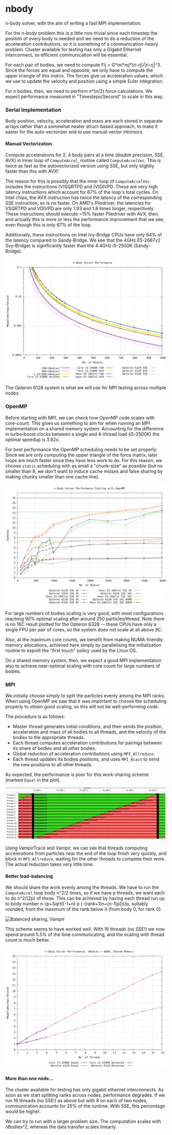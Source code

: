 # nbody
n-body solver, with the aim of writing a fast MPI implementation.

For the n-body problem this is a little non-trivial since each timestep the position of every body is needed and we need to do a reduction of the acceleration contributions, so it is something of a communication-heavy problem. Cluster available for testing has only a Gigabit Ethernet interconnect, so efficient communication will be essential.

For each pair of bodies, we need to compute Fij = G\*mi\*mj\*(ri-rj)/|ri-rj|^3. Since the forces are equal and opposite, we only have to compute the upper triangle of this matrix. The forces give us acceleration values, which we use to update the velocity and position using a simple Euler integration.

For n bodies, then, we need to perform n\*(n/2) force calculations. We expect performance measured in "Timesteps/Second" to scale in this way.


### Serial Implementation
Body position, velocity, acceleration and mass are each stored in separate arrays rather than a somewhat neater struct-based approach, to make it easier for the auto-vectorizer and to use manual vector intrinsics.

#### Manual Vectorization
Compute accelerations for 2, 4 body pairs at a time (double precision, SSE, AVX) in inner loop of `ComputeAccel`, routine called `ComputeAccelVec`. This is twice as fast as the autovectorized version using SSE, but only slightly faster than this with AVX!

The reason for this is possibly that the inner loop of `ComputeAccelVec` includes the instructions (V)SQRTPD and (V)DIVPD. These are very high latency instructions which account for 67% of the loop's total cycles. On Intel chips, the AVX instruction has twice the latency of the corresponding SSE instruction, so is no faster. On AMD's Piledriver, the latencies for VSQRTPD and VDIVPD are only 1.93 and 1.8 times longer, respectively. These instructions should execute ~15% faster Piledriver with AVX, then, and actually this is more or less the performance improvement that we see, even though this is only 67% of the loop.

Additionally, these instructions on Intel Ivy-Bridge CPUs have only 64% of the latency compared to Sandy-Bridge. We see that the 4GHz E5-2667v2 (Ivy-Bridge) is significantly faster than the 4.4GHz i5-2500K (Sandy-Bridge).

![Serial Performance](plots/img/0-plot.png)

The Opteron 6128 system is what we will use for MPI testing across multiple nodes.


### OpenMP
Before starting with MPI, we can check how OpenMP code scales with core-count. This gives us something to aim for when running an MPI implementation on a shared memory system. Accounting for the difference in turbo-boost clocks between a single and 4-thread load (i5-2500K) the optimal speedup is 3.82x.

For best performance the OpenMP scheduling needs to be set properly. Since we are only computing the upper triangle of the force matrix, later loops are much faster since they have less work to do. For this reason, we choose `static` scheduling with as small a "chunk-size" as possible (but no smaller than 8, we don't want to induce cache misses and false sharing by making chunks smaller than one cache line).

![OpenMP Scaling](plots/img/3-scaling-sse.png)

For large numbers of bodies scaling is very good, with most configurations reaching 90% optimal scaling after around 250 particles/thread. Note there is no 16C result plotted for the Opteron 6328 -- these CPUs have only a single FPU per pair of cores, so the system does not scale at all above 8C.

Also, at the maximum core counts, we benefit from making NUMA-friendly memory allocations, achieved here simply by parallelising the initialization routine to expolit the "first touch" policy used by the Linux OS.

On a shared memory system, then, we expect a good MPI implementation also to achieve near-optimal scaling with core count for large numbers of bodies.


### MPI
We initially choose simply to split the particles evenly among the MPI ranks. When using OpenMP we saw that it was important to choose the scheduling properly to obtain good scaling, so this will not be well-performing code.

The procedure is as follows:
*	Master thread generates initial conditions, and then sends the position, acceleration and mass of all bodies to all threads, and the velocity of the bodies to the appropriate threads.
*	Each thread computes acceleration contributions for pairings between its share of bodies and all other bodies.
*	Global reduction of acceleration contributions using `MPI_Allreduce`.
*	Each thread updates its bodies positions, and uses `MPI_Bcast` to send the new positions to all other threads.

As expected, the performance is poor for this work-sharing scheme (marked `Equal` in the plot).

![Equal sharing, Vampir](plots/img/4-badloadbalance.png)

Using VampirTrace and Vampir, we can see that threads computing accelerations from particles near the end of the loop finish very quickly, and block in `MPI_Allreduce`, waiting for the other threads to complete their work. The actual reduction takes very little time.

#### Better load-balancing
We should share the work evenly among the threads. We have to run the `ComputeAccel` loop body n^2/2 times, so if we have p threads, we want each to do n^2/(2p) of these. This can be achieved by having each thread run up to body number n-(p+Sqrt((-1+n) p (-(rank+1)n+(n-1)p)))/p, suitably rounded, from the maximum of the rank below it (from body 0, for rank 0).

![Balanced sharing, Vampir](plots/img/4-betterloadbalance.png)

This scheme seems to have worked well. With 16 threads (no SSE!) we now spend around 5.5% of the time communicating, and the scaling with thread count is much better.

![MPI Scaling](plots/img/4-plot.png)

#### More than one node...
The cluster available for testing has only gigabit ethernet interconnects. As soon as we start splitting ranks across nodes, performance degrades. If we run 16 threads (no SSE!) as above but with 8 on each of two nodes, communication accounts for 25% of the runtime. With SSE, this percentage would be higher.

We can try to run with a larger problem size. The computation scales with nBodies^2, whereas the data transfer scales linearly.

















